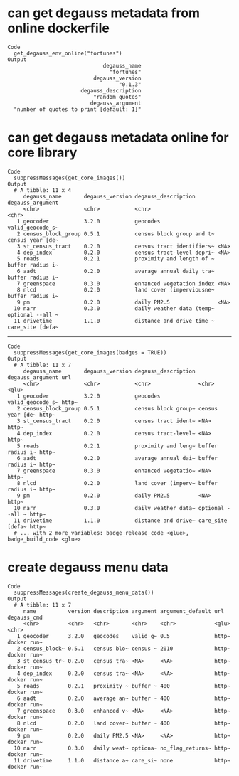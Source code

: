 # can get degauss metadata from online dockerfile

    Code
      get_degauss_env_online("fortunes")
    Output
                                  degauss_name 
                                    "fortunes" 
                               degauss_version 
                                       "0.1.3" 
                           degauss_description 
                               "random quotes" 
                              degauss_argument 
      "number of quotes to print [default: 1]" 

# can get degauss metadata online for core library

    Code
      suppressMessages(get_core_images())
    Output
      # A tibble: 11 x 4
         degauss_name       degauss_version degauss_description       degauss_argument
         <chr>              <chr>           <chr>                     <chr>           
       1 geocoder           3.2.0           geocodes                  valid_geocode_s~
       2 census_block_group 0.5.1           census block group and t~ census year [de~
       3 st_census_tract    0.2.0           census tract identifiers~ <NA>            
       4 dep_index          0.2.0           census tract-level depri~ <NA>            
       5 roads              0.2.1           proximity and length of ~ buffer radius i~
       6 aadt               0.2.0           average annual daily tra~ buffer radius i~
       7 greenspace         0.3.0           enhanced vegetation index <NA>            
       8 nlcd               0.2.0           land cover (imperviousne~ buffer radius i~
       9 pm                 0.2.0           daily PM2.5               <NA>            
      10 narr               0.3.0           daily weather data (temp~ optional --all ~
      11 drivetime          1.1.0           distance and drive time ~ care_site [defa~

---

    Code
      suppressMessages(get_core_images(badges = TRUE))
    Output
      # A tibble: 11 x 7
         degauss_name       degauss_version degauss_description degauss_argument url  
         <chr>              <chr>           <chr>               <chr>            <glu>
       1 geocoder           3.2.0           geocodes            valid_geocode_s~ http~
       2 census_block_group 0.5.1           census block group~ census year [de~ http~
       3 st_census_tract    0.2.0           census tract ident~ <NA>             http~
       4 dep_index          0.2.0           census tract-level~ <NA>             http~
       5 roads              0.2.1           proximity and leng~ buffer radius i~ http~
       6 aadt               0.2.0           average annual dai~ buffer radius i~ http~
       7 greenspace         0.3.0           enhanced vegetatio~ <NA>             http~
       8 nlcd               0.2.0           land cover (imperv~ buffer radius i~ http~
       9 pm                 0.2.0           daily PM2.5         <NA>             http~
      10 narr               0.3.0           daily weather data~ optional --all ~ http~
      11 drivetime          1.1.0           distance and drive~ care_site [defa~ http~
      # ... with 2 more variables: badge_release_code <glue>, badge_build_code <glue>

# create degauss menu data

    Code
      suppressMessages(create_degauss_menu_data())
    Output
      # A tibble: 11 x 7
         name          version description argument argument_default url   degauss_cmd
         <chr>         <chr>   <chr>       <chr>    <chr>            <glu> <chr>      
       1 geocoder      3.2.0   geocodes    valid_g~ 0.5              http~ docker run~
       2 census_block~ 0.5.1   census blo~ census ~ 2010             http~ docker run~
       3 st_census_tr~ 0.2.0   census tra~ <NA>     <NA>             http~ docker run~
       4 dep_index     0.2.0   census tra~ <NA>     <NA>             http~ docker run~
       5 roads         0.2.1   proximity ~ buffer ~ 400              http~ docker run~
       6 aadt          0.2.0   average an~ buffer ~ 400              http~ docker run~
       7 greenspace    0.3.0   enhanced v~ <NA>     <NA>             http~ docker run~
       8 nlcd          0.2.0   land cover~ buffer ~ 400              http~ docker run~
       9 pm            0.2.0   daily PM2.5 <NA>     <NA>             http~ docker run~
      10 narr          0.3.0   daily weat~ optiona~ no_flag_returns~ http~ docker run~
      11 drivetime     1.1.0   distance a~ care_si~ none             http~ docker run~

